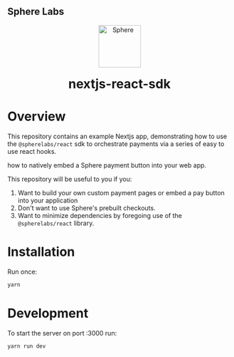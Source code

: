 ## Sphere Labs

<div align="center">
    <a>
        <img alt="Sphere" src="https://avatars.githubusercontent.com/u/109333730?s=200&v=4" width="95"/>
    </a>
  <h1 style="margin-top:20px;">nextjs-react-sdk</h1>
</div>

# Overview

This repository contains an example Nextjs app, demonstrating how to use the `@spherelabs/react` sdk to orchestrate payments via a series of easy to use react hooks.

how to natively embed a Sphere payment button into your web app.

This repository will be useful to you if you:

1. Want to build your own custom payment pages or embed a pay button into your application
1. Don't want to use Sphere's prebuilt checkouts.
1. Want to minimize dependencies by foregoing use of the `@spherelabs/react` library.

# Installation

Run once:

```bash
yarn
```

# Development

To start the server on port :3000 run:

```bash
yarn run dev
```
